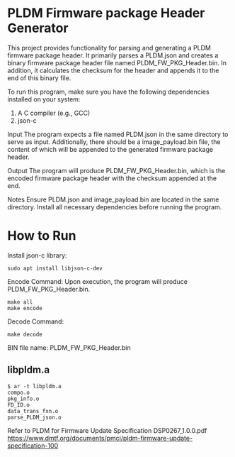 

# PLDM Firmware package Header Generator

This project provides functionality for parsing and generating a PLDM firmware package header. It primarily parses a PLDM.json and creates a binary firmware package header file named PLDM_FW_PKG_Header.bin. In addition, it calculates the checksum for the header and appends it to the end of this binary file.

To run this program, make sure you have the following dependencies installed on your system:
1. A C compiler (e.g., GCC)
2. json-c

Input
The program expects a file named PLDM.json in the same directory to serve as input. Additionally, there should be a image_payload.bin file, the content of which will be appended to the generated firmware package header.

Output
The program will produce PLDM_FW_PKG_Header.bin, which is the encoded firmware package header with the checksum appended at the end.

Notes
Ensure PLDM.json and image_payload.bin are located in the same directory.
Install all necessary dependencies before running the program.

# How to Run
Install json-c library:
    
    sudo apt install libjson-c-dev

Encode Command:
Upon execution, the program will produce PLDM_FW_PKG_Header.bin.
    
    make all
    make encode

Decode Command:
    
    make decode

BIN file name: PLDM_FW_PKG_Header.bin  

libpldm.a
---------------------
    
    $ ar -t libpldm.a
    compo.o
    pkg_info.o
    FD_ID.o
    data_trans_fxn.o
    parse_PLDM_json.o


Refer to PLDM for Firmware Update Specification DSP0267_1.0.0.pdf
https://www.dmtf.org/documents/pmci/pldm-firmware-update-specification-100
